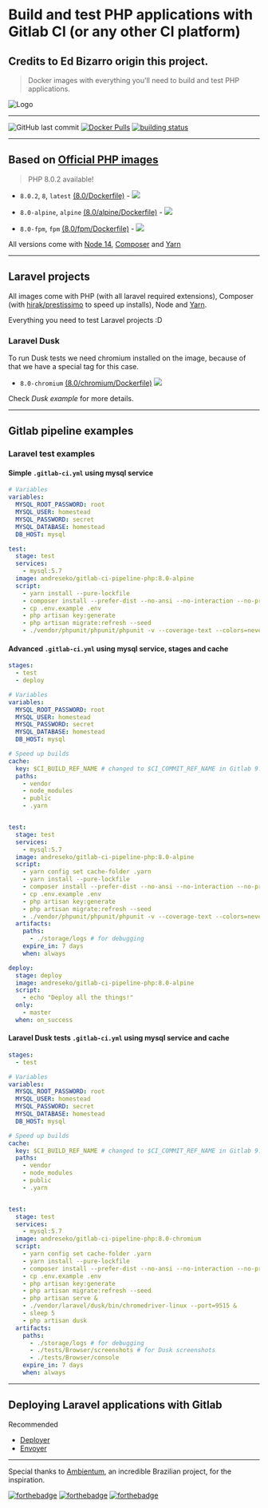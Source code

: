 # Build and test PHP applications with Gitlab CI (or any other CI platform)

## Credits to Ed Bizarro origin this project.

> Docker images with everything you'll need to build and test PHP applications.

![Logo](https://raw.githubusercontent.com/andreseko/gitlab-ci-pipeline-php/master/gitlab-ci-pipeline-php.png)

---
![GitHub last commit](https://img.shields.io/github/last-commit/andreseko/gitlab-ci-pipeline-php.svg?style=for-the-badge&logo=git) [![Docker Pulls](https://img.shields.io/docker/pulls/andregoncabr/gitlab-ci-pipeline-php.svg?style=for-the-badge&logo=docker)](https://hub.docker.com/r/andregoncabr/gitlab-ci-pipeline-php/) [![building status](https://gitlab.com/andreseko/gitlab-ci-pipeline-php/badges/master/pipeline.svg)](https://gitlab.com/andreseko/gitlab-ci-pipeline-php/commits/master)

---

## Based on [Official PHP images](https://hub.docker.com/_/php/)

> PHP 8.0.2 available!

- ```8.0.2```, ```8```, ```latest``` [(8.0/Dockerfile)](https://github.com/andreseko/gitlab-ci-pipeline-php/blob/master/php/8.0/Dockerfile) - [![](https://images.microbadger.com/badges/image/andreseko/gitlab-ci-pipeline-php:8.0.svg)](https://microbadger.com/images/andreseko/gitlab-ci-pipeline-php:8.0 "Get your own image badge on microbadger.com")

- ```8.0-alpine```, ```alpine``` [(8.0/alpine/Dockerfile)](https://github.com/andreseko/gitlab-ci-pipeline-php/blob/master/php/8.0/alpine/Dockerfile) - [![](https://images.microbadger.com/badges/image/andreseko/gitlab-ci-pipeline-php:8.0-alpine.svg)](https://microbadger.com/images/andreseko/gitlab-ci-pipeline-php:8.0-alpine "Get your own image badge on microbadger.com")


- ```8.0-fpm```, ```fpm``` [(8.0/fpm/Dockerfile)](https://github.com/andreseko/gitlab-ci-pipeline-php/blob/master/php/8.0/fpm/Dockerfile) - [![](https://images.microbadger.com/badges/image/andreseko/gitlab-ci-pipeline-php:8.0-fpm.svg)](https://microbadger.com/images/andreseko/gitlab-ci-pipeline-php:8.0-fpm "Get your own image badge on microbadger.com")

All versions come with [Node 14](https://nodejs.org/en/), [Composer](https://getcomposer.org/) and [Yarn](https://yarnpkg.com)

---

## Laravel projects

All images come with PHP (with all laravel required extensions), Composer (with [hirak/prestissimo](https://github.com/hirak/prestissimo) to speed up installs), Node and [Yarn](https://yarnpkg.com).

Everything you need to test Laravel projects :D

### Laravel Dusk

To run Dusk tests we need chromium installed on the image, because of that we have a special tag for this case.

- ```8.0-chromium``` [(8.0/chromium/Dockerfile)](https://github.com/andreseko/gitlab-ci-pipeline-php/blob/master/php/8.0/chromium/Dockerfile) [![](https://images.microbadger.com/badges/image/andreseko/gitlab-ci-pipeline-php:8.0-chromium.svg)](https://microbadger.com/images/andreseko/gitlab-ci-pipeline-php:8.0-chromium "Get your own image badge on microbadger.com")

Check *Dusk example* for more details.

---

## Gitlab pipeline examples

### Laravel test examples

#### Simple ```.gitlab-ci.yml``` using mysql service

```yaml
# Variables
variables:
  MYSQL_ROOT_PASSWORD: root
  MYSQL_USER: homestead
  MYSQL_PASSWORD: secret
  MYSQL_DATABASE: homestead
  DB_HOST: mysql

test:
  stage: test
  services:
    - mysql:5.7
  image: andreseko/gitlab-ci-pipeline-php:8.0-alpine
  script:
    - yarn install --pure-lockfile
    - composer install --prefer-dist --no-ansi --no-interaction --no-progress
    - cp .env.example .env
    - php artisan key:generate
    - php artisan migrate:refresh --seed
    - ./vendor/phpunit/phpunit/phpunit -v --coverage-text --colors=never --stderr
```

#### Advanced ```.gitlab-ci.yml``` using mysql service, stages and cache

```yaml
stages:
  - test
  - deploy

# Variables
variables:
  MYSQL_ROOT_PASSWORD: root
  MYSQL_USER: homestead
  MYSQL_PASSWORD: secret
  MYSQL_DATABASE: homestead
  DB_HOST: mysql

# Speed up builds
cache:
  key: $CI_BUILD_REF_NAME # changed to $CI_COMMIT_REF_NAME in Gitlab 9.x
  paths:
    - vendor
    - node_modules
    - public
    - .yarn


test:
  stage: test
  services:
    - mysql:5.7
  image: andreseko/gitlab-ci-pipeline-php:8.0-alpine
  script:
    - yarn config set cache-folder .yarn
    - yarn install --pure-lockfile
    - composer install --prefer-dist --no-ansi --no-interaction --no-progress
    - cp .env.example .env
    - php artisan key:generate
    - php artisan migrate:refresh --seed
    - ./vendor/phpunit/phpunit/phpunit -v --coverage-text --colors=never --stderr
  artifacts:
    paths:
      - ./storage/logs # for debugging
    expire_in: 7 days
    when: always

deploy:
  stage: deploy
  image: andreseko/gitlab-ci-pipeline-php:8.0-alpine
  script:
    - echo "Deploy all the things!"
  only:
    - master
  when: on_success
```

#### Laravel Dusk tests ```.gitlab-ci.yml``` using mysql service and cache

```yaml
stages:
  - test

# Variables
variables:
  MYSQL_ROOT_PASSWORD: root
  MYSQL_USER: homestead
  MYSQL_PASSWORD: secret
  MYSQL_DATABASE: homestead
  DB_HOST: mysql

# Speed up builds
cache:
  key: $CI_BUILD_REF_NAME # changed to $CI_COMMIT_REF_NAME in Gitlab 9.x
  paths:
    - vendor
    - node_modules
    - public
    - .yarn


test:
  stage: test
  services:
    - mysql:5.7
  image: andreseko/gitlab-ci-pipeline-php:8.0-chromium
  script:
    - yarn config set cache-folder .yarn
    - yarn install --pure-lockfile
    - composer install --prefer-dist --no-ansi --no-interaction --no-progress
    - cp .env.example .env
    - php artisan key:generate
    - php artisan migrate:refresh --seed
    - php artisan serve &
    - ./vendor/laravel/dusk/bin/chromedriver-linux --port=9515 &
    - sleep 5
    - php artisan dusk
  artifacts:
    paths:
      - ./storage/logs # for debugging
      - ./tests/Browser/screenshots # for Dusk screenshots
      - ./tests/Browser/console
    expire_in: 7 days
    when: always
```
---

## Deploying Laravel applications with Gitlab

Recommended

- [Deployer](https://deployer.org/blog/how-to-deploy-laravel)
- [Envoyer](https://envoyer.io)

---

Special thanks to [Ambientum](https://github.com/codecasts/ambientum), an incredible Brazilian project, for the inspiration.

[![forthebadge](https://forthebadge.com/images/badges/60-percent-of-the-time-works-every-time.svg)](https://forthebadge.com)
[![forthebadge](https://forthebadge.com/images/badges/contains-cat-gifs.svg)](https://forthebadge.com)
[![forthebadge](http://forthebadge.com/images/badges/built-by-developers.svg)](http://forthebadge.com)
